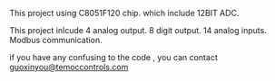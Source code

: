 This project using C8051F120 chip. which include 12BIT ADC.

This project inlcude 4 analog output. 8 digit output. 14 analog inputs. Modbus communication.

if you have any confusing to the code , you can contact guoxinyou@temoccontrols.com
